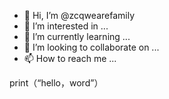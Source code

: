 - 👋 Hi, I’m @zcqwearefamily
- 👀 I’m interested in ...
- 🌱 I’m currently learning ...
- 💞️ I’m looking to collaborate on ...
- 📫 How to reach me ...

<!---
zcqwearefamily/zcqwearefamily is a ✨ special ✨ repository because its `README.md` (this file) appears on your GitHub profile.
You can click the Preview link to take a look at your changes.
--->

print（“hello，word”）
